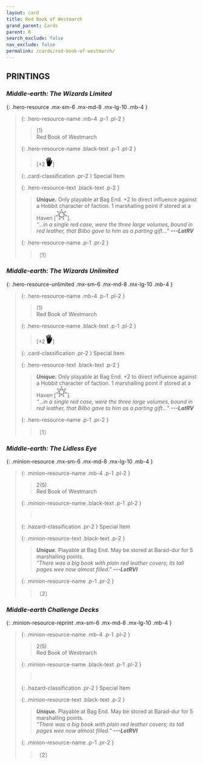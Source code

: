 ```yaml
---
layout: card
title: Red Book of Westmarch
grand_parent: Cards
parent: R
search_exclude: false
nav_exclude: false
permalink: /cards/red-book-of-westmarch/
---
```


## PRINTINGS


### _Middle-earth: The Wizards Limited_

{: .hero-resource .mx-sm-6 .mx-md-8 .mx-lg-10 .mb-4 }
> {: .hero-resource-name .mb-4 .p-1 .pl-2 }
> > <div class="card-mp">(1)</div>
> > <div class="card-name">Red Book of Westmarch</div>
>
> {: .hero-resource-name .black-text .p-1 .pl-2 }
> > [+2![](/assets/images/di.svg)]
>
> {: .card-classification .pr-2 }
> Special Item
>
> {: .hero-resource-text .black-text .p-2 }
> > _**Unique.**_ Only playable at Bag End. +2 to direct influence against a Hobbit character of faction. 1 marshalling point if stored at a Haven \[![](/assets/images/free-haven.svg)]. <br>_“...in a single red case, were the three large volumes, bound in red leather, that Bilbo gave to him as a parting gift...”_ ***---&#65279;LotRV*** 
> 
> {: .hero-resource-name .p-1 .pr-2 }
> > <div class="card-shield"></div>
> > <div class="card-corruption">〔1〕</div>

### _Middle-earth: The Wizards Unlimited_

{: .hero-resource-unlimited .mx-sm-6 .mx-md-8 .mx-lg-10 .mb-4 }
> {: .hero-resource-name .mb-4 .p-1 .pl-2 }
> > <div class="card-mp">(1)</div>
> > <div class="card-name">Red Book of Westmarch</div>
>
> {: .hero-resource-name .black-text .p-1 .pl-2 }
> > [+2![](/assets/images/di.svg)]
>
> {: .card-classification .pr-2 }
> Special Item
>
> {: .hero-resource-text .black-text .p-2 }
> > _**Unique.**_ Only playable at Bag End. +2 to direct influence against a Hobbit character of faction. 1 marshalling point if stored at a Haven \[![](/assets/images/free-haven.svg)]. <br>_“...in a single red case, were the three large volumes, bound in red leather, that Bilbo gave to him as a parting gift...”_ ***---&#65279;LotRV*** 
> 
> {: .hero-resource-name .p-1 .pr-2 }
> > <div class="card-shield"></div>
> > <div class="card-corruption">〔1〕</div>

### _Middle-earth: The Lidless Eye_

{: .minion-resource .mx-sm-6 .mx-md-8 .mx-lg-10 .mb-4 }
> {: .minion-resource-name .mb-4 .p-1 .pl-2 }
> > <div class="hazard-mp">2(5)</div>
> > <div class="card-name">Red Book of Westmarch</div>
>
> {: .minion-resource-name .black-text .p-1 .pl-2 }
> > &nbsp;
>
> {: .hazard-classification .pr-2 }
> Special Item
>
> {: .minion-resource-text .black-text .p-2 }
> > _**Unique.**_ Playable at Bag End. May be stored at Barad-dur for 5 marshalling points. <br>_"There was a big book with plain red leather covers; its tall pages wee now almost filled."_ ***---&#65279;LotRVI*** 
> 
> {: .minion-resource-name .p-1 .pr-2 }
> > <div class="card-shield"></div>
> > <div class="card-corruption-white">〔2〕</div>

### _Middle-earth Challenge Decks_

{: .minion-resource-reprint .mx-sm-6 .mx-md-8 .mx-lg-10 .mb-4 }
> {: .minion-resource-name .mb-4 .p-1 .pl-2 }
> > <div class="hazard-mp">2(5)</div>
> > <div class="card-name">Red Book of Westmarch</div>
>
> {: .minion-resource-name .black-text .p-1 .pl-2 }
> > &nbsp;
>
> {: .hazard-classification .pr-2 }
> Special Item
>
> {: .minion-resource-text .black-text .p-2 }
> > _**Unique.**_ Playable at Bag End. May be stored at Barad-dur for 5 marshalling points. <br>_"There was a big book with plain red leather covers; its tall pages wee now almost filled."_ ***---&#65279;LotRVI*** 
> 
> {: .minion-resource-name .p-1 .pr-2 }
> > <div class="card-shield"></div>
> > <div class="card-corruption-white">〔2〕</div>

